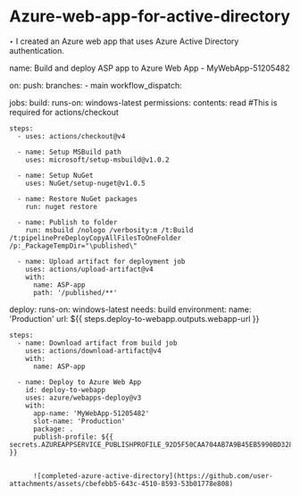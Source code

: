 # Azure-web-app-for-active-directory

‣ I created an Azure web app that uses Azure Active Directory authentication.

name: Build and deploy ASP app to Azure Web App - MyWebApp-51205482

on:
  push:
    branches:
      - main
  workflow_dispatch:

jobs:
  build:
    runs-on: windows-latest
    permissions:
      contents: read #This is required for actions/checkout

    steps:
      - uses: actions/checkout@v4

      - name: Setup MSBuild path
        uses: microsoft/setup-msbuild@v1.0.2

      - name: Setup NuGet
        uses: NuGet/setup-nuget@v1.0.5

      - name: Restore NuGet packages
        run: nuget restore

      - name: Publish to folder
        run: msbuild /nologo /verbosity:m /t:Build /t:pipelinePreDeployCopyAllFilesToOneFolder /p:_PackageTempDir="\published\"

      - name: Upload artifact for deployment job
        uses: actions/upload-artifact@v4
        with:
          name: ASP-app
          path: '/published/**'

  deploy:
    runs-on: windows-latest
    needs: build
    environment:
      name: 'Production'
      url: ${{ steps.deploy-to-webapp.outputs.webapp-url }}
    
    steps:
      - name: Download artifact from build job
        uses: actions/download-artifact@v4
        with:
          name: ASP-app
      
      - name: Deploy to Azure Web App
        id: deploy-to-webapp
        uses: azure/webapps-deploy@v3
        with:
          app-name: 'MyWebApp-51205482'
          slot-name: 'Production'
          package: .
          publish-profile: ${{ secrets.AZUREAPPSERVICE_PUBLISHPROFILE_92D5F50CAA704AB7A9B45EB5990BD328 }}


          ![completed-azure-active-directory](https://github.com/user-attachments/assets/cbefebb5-643c-4510-8593-53b01778e808)

